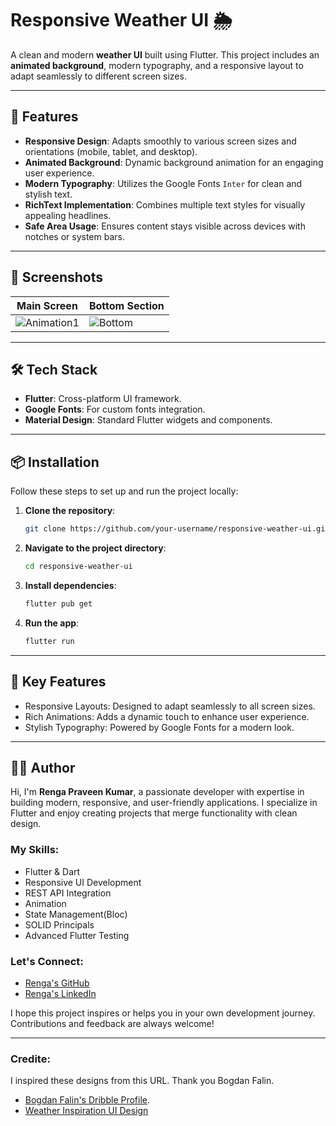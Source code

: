 # Responsive Weather UI 🌦️

A clean and modern **weather UI** built using Flutter. This project includes an **animated background**, modern typography, and a responsive layout to adapt seamlessly to different screen sizes.

---

## 🚀 Features

- **Responsive Design**: Adapts smoothly to various screen sizes and orientations (mobile, tablet, and desktop).
- **Animated Background**: Dynamic background animation for an engaging user experience.
- **Modern Typography**: Utilizes the Google Fonts `Inter` for clean and stylish text.
- **RichText Implementation**: Combines multiple text styles for visually appealing headlines.
- **Safe Area Usage**: Ensures content stays visible across devices with notches or system bars.

---

## 📸 Screenshots

| Main Screen                           | Bottom Section                     |
|---------------------------------------|------------------------------------|
| ![Animation1](screenshot-main.png)          | ![Bottom](screenshot-bottom.png)   |

---

## 🛠️ Tech Stack

- **Flutter**: Cross-platform UI framework.
- **Google Fonts**: For custom fonts integration.
- **Material Design**: Standard Flutter widgets and components.

---

## 📦 Installation

Follow these steps to set up and run the project locally:

1. **Clone the repository**:
   ```bash
   git clone https://github.com/your-username/responsive-weather-ui.git

2. **Navigate to the project directory**:
   ```bash
   cd responsive-weather-ui  

3. **Install dependencies**:
   ```bash
   flutter pub get  

4. **Run the app**:
   ```bash
   flutter run

---

## 🎨 Key Features

- Responsive Layouts: Designed to adapt seamlessly to all screen sizes.
- Rich Animations: Adds a dynamic touch to enhance user experience.
- Stylish Typography: Powered by Google Fonts for a modern look.

---

## 👨‍💻 Author

Hi, I'm **Renga Praveen Kumar**, a passionate developer with expertise in building modern, responsive, and user-friendly applications. I specialize in Flutter and enjoy creating projects that merge functionality with clean design.

### My Skills:
- Flutter & Dart
- Responsive UI Development
- REST API Integration
- Animation
- State Management(Bloc)
- SOLID Principals
- Advanced Flutter Testing

### Let's Connect:
- [Renga's GitHub](https://github.com/KalitorifyOff)
- [Renga's LinkedIn](https://linkedin.com/in/your-profile)

I hope this project inspires or helps you in your own development journey. Contributions and feedback are always welcome!

---

### Credite:

I inspired these designs from this URL. Thank you Bogdan Falin.
- [Bogdan Falin's Dribble Profile](https://dribbble.com/qclay_design).
- [Weather Inspiration UI Design](https://dribbble.com/shots/25320809-Weather-App-Design)


